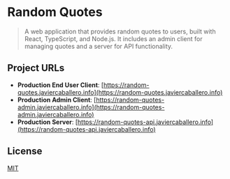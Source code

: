 # Random Quotes
> A web application that provides random quotes to users, built with React, TypeScript, and Node.js. It includes an admin client for managing quotes and a server for API functionality.

## Project URLs

- **Production End User Client**: [https://random-quotes.javiercaballero.info](https://random-quotes.javiercaballero.info)
- **Production Admin Client**: [https://random-quotes-admin.javiercaballero.info](https://random-quotes-admin.javiercaballero.info)
- **Production Server**: [https://random-quotes-api.javiercaballero.info](https://random-quotes-api.javiercaballero.info)

## License

[MIT](./LICENSE)
